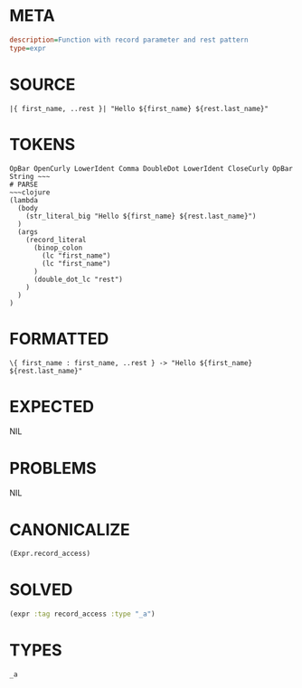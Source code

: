 # META
~~~ini
description=Function with record parameter and rest pattern
type=expr
~~~
# SOURCE
~~~roc
|{ first_name, ..rest }| "Hello ${first_name} ${rest.last_name}"
~~~
# TOKENS
~~~text
OpBar OpenCurly LowerIdent Comma DoubleDot LowerIdent CloseCurly OpBar String ~~~
# PARSE
~~~clojure
(lambda
  (body
    (str_literal_big "Hello ${first_name} ${rest.last_name}")
  )
  (args
    (record_literal
      (binop_colon
        (lc "first_name")
        (lc "first_name")
      )
      (double_dot_lc "rest")
    )
  )
)
~~~
# FORMATTED
~~~roc
\{ first_name : first_name, ..rest } -> "Hello ${first_name} ${rest.last_name}"
~~~
# EXPECTED
NIL
# PROBLEMS
NIL
# CANONICALIZE
~~~clojure
(Expr.record_access)
~~~
# SOLVED
~~~clojure
(expr :tag record_access :type "_a")
~~~
# TYPES
~~~roc
_a
~~~
